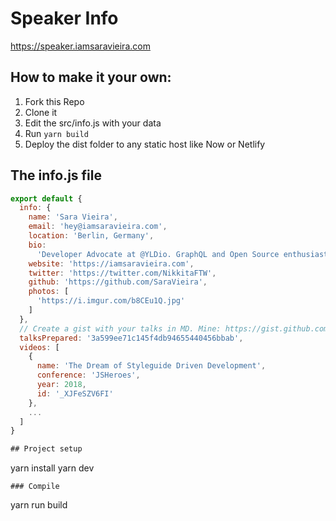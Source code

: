 # Speaker Info

https://speaker.iamsaravieira.com

## How to make it your own:

1.  Fork this Repo
2.  Clone it
3.  Edit the src/info.js with your data
4.  Run `yarn build`
5.  Deploy the dist folder to any static host like Now or Netlify

## The info.js file

```js
export default {
  info: {
    name: 'Sara Vieira',
    email: 'hey@iamsaravieira.com',
    location: 'Berlin, Germany',
    bio:
      'Developer Advocate at @YLDio. GraphQL and Open Source enthusiast. Conference Speaker and Airport expert. I am also into drums and horror movies.',
    website: 'https://iamsaravieira.com',
    twitter: 'https://twitter.com/NikkitaFTW',
    github: 'https://github.com/SaraVieira',
    photos: [
      'https://i.imgur.com/b8CEu1Q.jpg'
    ]
  },
  // Create a gist with your talks in MD. Mine: https://gist.github.com/SaraVieira/3a599ee71c145f4db94655440456bbab
  talksPrepared: '3a599ee71c145f4db94655440456bbab',
  videos: [
    {
      name: 'The Dream of Styleguide Driven Development',
      conference: 'JSHeroes',
      year: 2018,
      id: '_XJFeSZV6FI'
    },
    ...
  ]
}

## Project setup
```

yarn install yarn dev

```
### Compile
```

yarn run build

```

```
